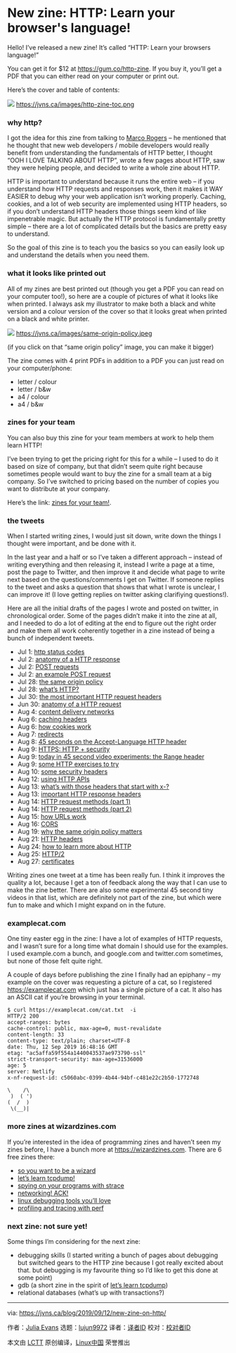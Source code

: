 [#]: collector: (lujun9972)
[#]: translator: ( )
[#]: reviewer: ( )
[#]: publisher: ( )
[#]: url: ( )
[#]: subject: (New zine: HTTP: Learn your browser's language!)
[#]: via: (https://jvns.ca/blog/2019/09/12/new-zine-on-http/)
[#]: author: (Julia Evans https://jvns.ca/)

New zine: HTTP: Learn your browser's language!
======

Hello! I’ve released a new zine! It’s called “HTTP: Learn your browsers language!”

You can get it for $12 at <https://gum.co/http-zine>. If you buy it, you’ll get a PDF that you can either read on your computer or print out.

Here’s the cover and table of contents:

[![][1]][2] <https://jvns.ca/images/http-zine-toc.png>

### why http?

I got the idea for this zine from talking to [Marco Rogers][3] – he mentioned that he thought that new web developers / mobile developers would really benefit from understanding the fundamentals of HTTP better, I thought “OOH I LOVE TALKING ABOUT HTTP”, wrote a few pages about HTTP, saw they were helping people, and decided to write a whole zine about HTTP.

HTTP is important to understand because it runs the entire web – if you understand how HTTP requests and responses work, then it makes it WAY EASIER to debug why your web application isn’t working properly. Caching, cookies, and a lot of web security are implemented using HTTP headers, so if you don’t understand HTTP headers those things seem kind of like impenetrable magic. But actually the HTTP protocol is fundamentally pretty simple – there are a lot of complicated details but the basics are pretty easy to understand.

So the goal of this zine is to teach you the basics so you can easily look up and understand the details when you need them.

### what it looks like printed out

All of my zines are best printed out (though you get a PDF you can read on your computer too!), so here are a couple of pictures of what it looks like when printed. I always ask my illustrator to make both a black and white version and a colour version of the cover so that it looks great when printed on a black and white printer.

[![][4]][2] <https://jvns.ca/images/same-origin-policy.jpeg>

(if you click on that “same origin policy” image, you can make it bigger)

The zine comes with 4 print PDFs in addition to a PDF you can just read on your computer/phone:

  * letter / colour
  * letter / b&amp;w
  * a4 / colour
  * a4 / b&amp;w



### zines for your team

You can also buy this zine for your team members at work to help them learn HTTP!

I’ve been trying to get the pricing right for this for a while – I used to do it based on size of company, but that didn’t seem quite right because sometimes people would want to buy the zine for a small team at a big company. So I’ve switched to pricing based on the number of copies you want to distribute at your company.

Here’s the link: [zines for your team!][5].

### the tweets

When I started writing zines, I would just sit down, write down the things I thought were important, and be done with it.

In the last year and a half or so I’ve taken a different approach – instead of writing everything and then releasing it, instead I write a page at a time, post the page to Twitter, and then improve it and decide what page to write next based on the questions/comments I get on Twitter. If someone replies to the tweet and asks a question that shows that what I wrote is unclear, I can improve it! (I love getting replies on twitter asking clarifiying questions!).

Here are all the initial drafts of the pages I wrote and posted on twitter, in chronological order. Some of the pages didn’t make it into the zine at all, and I needed to do a lot of editing at the end to figure out the right order and make them all work coherently together in a zine instead of being a bunch of independent tweets.

  * Jul 1: [http status codes][6]
  * Jul 2: [anatomy of a HTTP response][7]
  * Jul 2: [POST requests][8]
  * Jul 2: [an example POST request][9]
  * Jul 28: [the same origin policy][10]
  * Jul 28: [what’s HTTP?][11]
  * Jul 30: [the most important HTTP request headers][12]
  * Jun 30: [anatomy of a HTTP request][13]
  * Aug 4: [content delivery networks][14]
  * Aug 6: [caching headers][15]
  * Aug 6: [how cookies work][16]
  * Aug 7: [redirects][17]
  * Aug 8: [45 seconds on the Accept-Language HTTP header][18]
  * Aug 9: [HTTPS: HTTP + security][19]
  * Aug 9: [today in 45 second video experiments: the Range header][20]
  * Aug 9: [some HTTP exercises to try][21]
  * Aug 10: [some security headers][22]
  * Aug 12: [using HTTP APIs][23]
  * Aug 13: [what’s with those headers that start with x-?][24]
  * Aug 13: [important HTTP response headers][25]
  * Aug 14: [HTTP request methods (part 1)][26]
  * Aug 14: [HTTP request methods (part 2)][27]
  * Aug 15: [how URLs work][28]
  * Aug 16: [CORS][29]
  * Aug 19: [why the same origin policy matters][30]
  * Aug 21: [HTTP headers][31]
  * Aug 24: [how to learn more about HTTP][32]
  * Aug 25: [HTTP/2][33]
  * Aug 27: [certificates][34]



Writing zines one tweet at a time has been really fun. I think it improves the quality a lot, because I get a ton of feedback along the way that I can use to make the zine better. There are also some experimental 45 second tiny videos in that list, which are definitely not part of the zine, but which were fun to make and which I might expand on in the future.

### examplecat.com

One tiny easter egg in the zine: I have a lot of examples of HTTP requests, and I wasn’t sure for a long time what domain I should use for the examples. I used example.com a bunch, and google.com and twitter.com sometimes, but none of those felt quite right.

A couple of days before publishing the zine I finally had an epiphany – my example on the cover was requesting a picture of a cat, so I registered <https://examplecat.com> which just has a single picture of a cat. It also has an ASCII cat if you’re browsing in your terminal.

```
$ curl https://examplecat.com/cat.txt  -i
HTTP/2 200
accept-ranges: bytes
cache-control: public, max-age=0, must-revalidate
content-length: 33
content-type: text/plain; charset=UTF-8
date: Thu, 12 Sep 2019 16:48:16 GMT
etag: "ac5affa59f554a1440043537ae973790-ssl"
strict-transport-security: max-age=31536000
age: 5
server: Netlify
x-nf-request-id: c5060abc-0399-4b44-94bf-c481e22c2b50-1772748

\    /\
 )  ( ')
(  /  )
 \(__)|
```

### more zines at wizardzines.com

If you’re interested in the idea of programming zines and haven’t seen my zines before, I have a bunch more at <https://wizardzines.com>. There are 6 free zines there:

  * [so you want to be a wizard][35]
  * [let’s learn tcpdump!][36]
  * [spying on your programs with strace][37]
  * [networking! ACK!][38]
  * [linux debugging tools you’ll love][39]
  * [profiling and tracing with perf][40]



### next zine: not sure yet!

Some things I’m considering for the next zine:

  * debugging skills (I started writing a bunch of pages about debugging but switched gears to the HTTP zine because I got really excited about that. but debugging is my favourite thing so I’d like to get this done at some point)
  * gdb (a short zine in the spirit of [let’s learn tcpdump][36])
  * relational databases (what’s up with transactions?)



--------------------------------------------------------------------------------

via: https://jvns.ca/blog/2019/09/12/new-zine-on-http/

作者：[Julia Evans][a]
选题：[lujun9972][b]
译者：[译者ID](https://github.com/译者ID)
校对：[校对者ID](https://github.com/校对者ID)

本文由 [LCTT](https://github.com/LCTT/TranslateProject) 原创编译，[Linux中国](https://linux.cn/) 荣誉推出

[a]: https://jvns.ca/
[b]: https://github.com/lujun9972
[1]: https://jvns.ca/images/http-zine-cover.png
[2]: https://gum.co/http-zine
[3]: https://twitter.com/polotek
[4]: https://jvns.ca/images/http-zine-cover.jpeg
[5]: https://wizardzines.com/zines-team/
[6]: https://twitter.com/b0rk/status/1145824140462608387
[7]: https://twitter.com/b0rk/status/1145896193077256197
[8]: https://twitter.com/b0rk/status/1146054159214567424
[9]: https://twitter.com/b0rk/status/1146065212560179202
[10]: https://twitter.com/b0rk/status/1155493682885341184
[11]: https://twitter.com/b0rk/status/1155318552129396736
[12]: https://twitter.com/b0rk/status/1156048630220017665
[13]: https://twitter.com/b0rk/status/1145362860136177664
[14]: https://twitter.com/b0rk/status/1158012032651862017
[15]: https://twitter.com/b0rk/status/1158726129508868097
[16]: https://twitter.com/b0rk/status/1158848054142873603
[17]: https://twitter.com/b0rk/status/1159163613938167808
[18]: https://twitter.com/b0rk/status/1159492669384658944
[19]: https://twitter.com/b0rk/status/1159812119099060224
[20]: https://twitter.com/b0rk/status/1159829608595804160
[21]: https://twitter.com/b0rk/status/1159839824594915335
[22]: https://twitter.com/b0rk/status/1160185182323970050
[23]: https://twitter.com/b0rk/status/1160933788949655552
[24]: https://twitter.com/b0rk/status/1161283690925834241
[25]: https://twitter.com/b0rk/status/1161262574031265793
[26]: https://twitter.com/b0rk/status/1161679906415218690
[27]: https://twitter.com/b0rk/status/1161680137865367553
[28]: https://twitter.com/b0rk/status/1161997141876903936
[29]: https://twitter.com/b0rk/status/1162392625057583104
[30]: https://twitter.com/b0rk/status/1163460967067541504
[31]: https://twitter.com/b0rk/status/1164181027469832196
[32]: https://twitter.com/b0rk/status/1165277002791829510
[33]: https://twitter.com/b0rk/status/1165623594917007362
[34]: https://twitter.com/b0rk/status/1166466933912494081
[35]: https://wizardzines.com/zines/wizard/
[36]: https://wizardzines.com/zines/tcpdump/
[37]: https://wizardzines.com/zines/strace/
[38]: https://wizardzines.com/zines/networking/
[39]: https://wizardzines.com/zines/debugging/
[40]: https://wizardzines.com/zines/perf/
